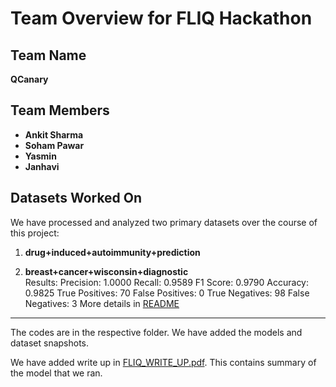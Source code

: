 # Team Overview for FLIQ Hackathon

## Team Name  
**QCanary**

## Team Members  
- **Ankit Sharma**  
- **Soham Pawar**  
- **Yasmin** 
- **Janhavi**  

## Datasets Worked On  
We have processed and analyzed two primary datasets over the course of this project:

1. **drug+induced+autoimmunity+prediction**
   

2. **breast+cancer+wisconsin+diagnostic**  
    Results:
        Precision:     1.0000
        Recall:        0.9589
        F1 Score:      0.9790
        Accuracy:      0.9825
        True Positives:  70
        False Positives: 0
        True Negatives:  98
        False Negatives: 3
   More details in [README](wdbc_classification/README.md)
   
---


The codes are in the respective folder. We have added the models and dataset snapshots.  

We have added write up in [FLIQ_WRITE_UP.pdf](FLIQ_WRITE_UP.pdf). This contains summary of the model that we ran.
